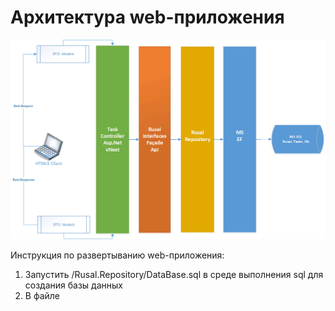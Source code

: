 # Архитектура web-приложения

<img border="0" src="https://github.com/vadimdementey/rusal/blob/master/Architecture.gif">


Инструкция по развертыванию web-приложения:

1) Запустить  /Rusal.Repository/DataBase.sql в среде выполнения sql для создания базы данных<br/>
2) В файле 
